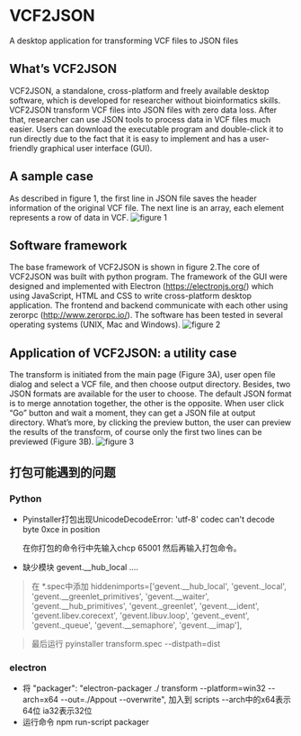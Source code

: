 # VCF2JSON
A desktop application for transforming VCF files to JSON files

## What’s VCF2JSON
VCF2JSON, a standalone, cross-platform and freely available desktop software, which is developed for researcher without bioinformatics skills. VCF2JSON transform VCF files into JSON files with zero data loss. After that, researcher can use JSON tools to process data in VCF files much easier. Users can download the executable program and double-click it to run directly due to the fact that it is easy to implement and has a user-friendly graphical user interface (GUI).

## A sample case 
As described in figure 1, the first line in JSON file saves the header information of the original VCF file. The next line is an array, each element represents a row of data in VCF.
![figure 1](https://github.com/Priest-zhi/vcf2json/edit/master/doc/figure1.jpg)

## Software framework
The base framework of VCF2JSON is shown in figure 2.The core of VCF2JSON was built with python program. The framework of the GUI were designed and implemented with Electron (https://electronjs.org/) which using JavaScript, HTML and CSS to write cross-platform desktop application. The frontend and backend communicate with each other using zerorpc (http://www.zerorpc.io/). The software has been tested in several operating systems (UNIX, Mac and Windows).
![figure 2](https://github.com/Priest-zhi/vcf2json/edit/master/doc/figure2.jpg)

## Application of VCF2JSON: a utility case
The transform is initiated from the main page (Figure 3A), user open file dialog and select a VCF file, and then choose output directory. Besides, two JSON formats are available for the user to choose. The default JSON format is to merge annotation together, the other is the opposite. When user click “Go” button and wait a moment, they can get a JSON file at output directory. What’s more, by clicking the preview button, the user can preview the results of the transform, of course only the first two lines can be previewed (Figure 3B).
![figure 3](https://github.com/Priest-zhi/vcf2json/edit/master/doc/figure3.jpg)

## 打包可能遇到的问题

### Python

* Pyinstaller打包出现UnicodeDecodeError: 'utf-8' codec can't decode byte 0xce in position

  在你打包的命令行中先输入chcp 65001 然后再输入打包命令。
  
  
  
* 缺少模块 gevent.__hub_local ....

> 在 *.spec中添加
  hiddenimports=['gevent.__hub_local', 'gevent._local', 'gevent.__greenlet_primitives', 'gevent.__waiter', 'gevent.__hub_primitives', 'gevent._greenlet', 'gevent.__ident', 'gevent.libev.corecext', 'gevent.libuv.loop', 'gevent._event', 'gevent._queue', 'gevent.__semaphore', 'gevent.__imap'],
 
> 最后运行 pyinstaller transform.spec --distpath=dist
  
### electron

* 将    "packager": "electron-packager ./ transform --platform=win32  --arch=x64  --out=./Appout --overwrite", 加入到 scripts 
   --arch中的x64表示64位 ia32表示32位
* 运行命令 npm run-script packager 
